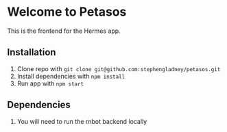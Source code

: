 # Welcome to Petasos

This is the frontend for the Hermes app.

## Installation

1. Clone repo with `git clone git@github.com:stephengladney/petasos.git`
2. Install dependencies with `npm install`
3. Run app with `npm start`

## Dependencies

1. You will need to run the rnbot backend locally
